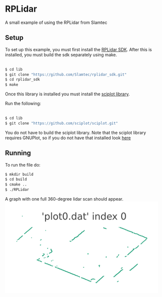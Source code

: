 # RPLidar

A small example of using the RPLidar from Slamtec

## Setup

To set up this example, you must first install the [RPLidar SDK](https://github.com/Slamtec/rplidar_sdk).  After this is installed, you must build the sdk separately using make.

```bash

$ cd lib
$ git clone "https://github.com/Slamtec/rplidar_sdk.git"
$ cd rplidar_sdk
$ make

```


Once this library is installed you must install the [sciplot library](https://github.com/sciplot/sciplot).

Run the following:
```bash

$ cd lib
$ git clone "https://github.com/sciplot/sciplot.git"

```

You do not have to build the sciplot library. Note that the sciplot library requires GNUPlot, so if you do not have that installed look [here](https://sourceforge.net/projects/gnuplot/)

## Running

To run the file do:
```bash
$ mkdir build
$ cd build
$ cmake ..
$ ./RPLidar
```

A graph with one full 360-degree lidar scan should appear.
![A Lidar Scan](assets/lidar_scan.png)